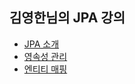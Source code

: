 ## 김영한님의 JPA 강의

- [JPA 소개](https://github.com/pika96/TIL/blob/master/JAVA/JPA/JPA%20%EC%86%8C%EA%B0%9C.md)
- [영속성 관리](https://github.com/pika96/TIL/blob/master/JAVA/JPA/%EC%98%81%EC%86%8D%EC%84%B1%20%EA%B4%80%EB%A6%AC.md)
- [엔티티 매핑](https://github.com/pika96/TIL/blob/master/JAVA/JPA/%EC%97%94%ED%8B%B0%ED%8B%B0%20%EB%A7%A4%ED%95%91.md)